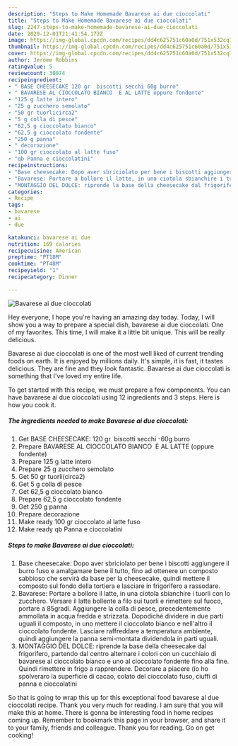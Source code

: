 ```yaml
---
description: "Steps to Make Homemade Bavarese ai due cioccolati"
title: "Steps to Make Homemade Bavarese ai due cioccolati"
slug: 2247-steps-to-make-homemade-bavarese-ai-due-cioccolati
date: 2020-12-01T21:41:54.172Z
image: https://img-global.cpcdn.com/recipes/dd4c625751c60a0d/751x532cq70/bavarese-ai-due-cioccolati-recipe-main-photo.jpg
thumbnail: https://img-global.cpcdn.com/recipes/dd4c625751c60a0d/751x532cq70/bavarese-ai-due-cioccolati-recipe-main-photo.jpg
cover: https://img-global.cpcdn.com/recipes/dd4c625751c60a0d/751x532cq70/bavarese-ai-due-cioccolati-recipe-main-photo.jpg
author: Jerome Robbins
ratingvalue: 5
reviewcount: 30074
recipeingredient:
- " BASE CHEESECAKE 120 gr  biscotti secchi 60g burro"
- " BAVARESE AL CIOCCOLATO BIANCO  E AL LATTE oppure fondente"
- "125 g latte intero"
- "25 g zucchero semolato"
- "50 gr tuorlicirca2"
- "5 g colla di pesce"
- "62,5 g cioccolato bianco"
- "62,5 g cioccolato fondente"
- "250 g panna"
- " decorazione"
- "100 gr cioccolato al latte fuso"
- "qb Panna e cioccolatini"
recipeinstructions:
- "Base cheesecake: Dopo aver sbriciolato per bene i biscotti aggiungere il burro fuso e amalgamare bene il tutto, fino ad ottenere un composto sabbioso che servirà da base per la cheesecake, quindi mettere il composto sul fondo della tortiera e lasciare in frigorifero a rassodare."
- "Bavarese: Portare a bollore il latte, in una ciotola sbianchire i tuorli con lo zucchero. Versare il latte bollente a filo sui tuorli e rimettere sul fuoco, portare a 85gradi. Aggiungere la colla di pesce, precedentemente ammollata in acqua fredda e strizzata. Dopodiché dividere in due parti uguali il composto, in uno mettere il cioccolato bianco e nell&#39;altro il cioccolato fondente. Lasciare raffreddare a temperatura ambiente, quindi aggiungere la panna semi-montata dividendola in parti uguali."
- "MONTAGGIO DEL DOLCE: riprende la base della cheesecake dal frigorifero, partendo dal centro alternare i colori con un cucchiaio di bavarese al cioccolato bianco e uno al cioccolato fondente fino alla fine. Quindi rimettere in frigo a rapprendere. Decorare a piacere (io ho spolveraro la superficie di cacao, colato del cioccolato fuso, ciuffi di panna e cioccolatini"
categories:
- Recipe
tags:
- bavarese
- ai
- due

katakunci: bavarese ai due 
nutrition: 169 calories
recipecuisine: American
preptime: "PT18M"
cooktime: "PT48M"
recipeyield: "1"
recipecategory: Dinner

---
```



![Bavarese ai due cioccolati](https://img-global.cpcdn.com/recipes/dd4c625751c60a0d/751x532cq70/bavarese-ai-due-cioccolati-recipe-main-photo.jpg)

Hey everyone, I hope you're having an amazing day today. Today, I will show you a way to prepare a special dish, bavarese ai due cioccolati. One of my favorites. This time, I will make it a little bit unique. This will be really delicious.

Bavarese ai due cioccolati is one of the most well liked of current trending foods on earth. It is enjoyed by millions daily. It's simple, it is fast, it tastes delicious. They are fine and they look fantastic. Bavarese ai due cioccolati is something that I've loved my entire life.




To get started with this recipe, we must prepare a few components. You can have bavarese ai due cioccolati using 12 ingredients and 3 steps. Here is how you cook it.

<!--inarticleads1-->

##### The ingredients needed to make Bavarese ai due cioccolati:

1. Get  BASE CHEESECAKE: 120 gr  biscotti secchi -60g burro
1. Prepare  BAVARESE AL CIOCCOLATO BIANCO  E AL LATTE (oppure fondente)
1. Prepare 125 g latte intero
1. Prepare 25 g zucchero semolato
1. Get 50 gr tuorli(circa2)
1. Get 5 g colla di pesce
1. Get 62,5 g cioccolato bianco
1. Prepare 62,5 g cioccolato fondente
1. Get 250 g panna
1. Prepare  decorazione
1. Make ready 100 gr cioccolato al latte fuso
1. Make ready qb Panna e cioccolatini




<!--inarticleads2-->

##### Steps to make Bavarese ai due cioccolati:

1. Base cheesecake: Dopo aver sbriciolato per bene i biscotti aggiungere il burro fuso e amalgamare bene il tutto, fino ad ottenere un composto sabbioso che servirà da base per la cheesecake, quindi mettere il composto sul fondo della tortiera e lasciare in frigorifero a rassodare.
1. Bavarese: Portare a bollore il latte, in una ciotola sbianchire i tuorli con lo zucchero. Versare il latte bollente a filo sui tuorli e rimettere sul fuoco, portare a 85gradi. Aggiungere la colla di pesce, precedentemente ammollata in acqua fredda e strizzata. Dopodiché dividere in due parti uguali il composto, in uno mettere il cioccolato bianco e nell&#39;altro il cioccolato fondente. Lasciare raffreddare a temperatura ambiente, quindi aggiungere la panna semi-montata dividendola in parti uguali.
1. MONTAGGIO DEL DOLCE: riprende la base della cheesecake dal frigorifero, partendo dal centro alternare i colori con un cucchiaio di bavarese al cioccolato bianco e uno al cioccolato fondente fino alla fine. Quindi rimettere in frigo a rapprendere. Decorare a piacere (io ho spolveraro la superficie di cacao, colato del cioccolato fuso, ciuffi di panna e cioccolatini




So that is going to wrap this up for this exceptional food bavarese ai due cioccolati recipe. Thank you very much for reading. I am sure that you will make this at home. There is gonna be interesting food in home recipes coming up. Remember to bookmark this page in your browser, and share it to your family, friends and colleague. Thank you for reading. Go on get cooking!
